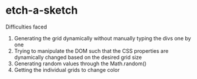 # etch-a-sketch

Difficulties faced
1) Generating the grid dynamically without manually typing the divs one by one
2) Trying to manipulate the DOM such that the CSS properties are dynamically changed based 
   on the desired grid size
3) Generating random values through the Math.random()
4) Getting the individual grids to change color 